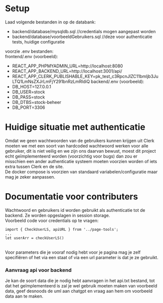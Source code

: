 # Setup
Laad volgende bestanden in op de databank:
- backend/database/mysqldb.sql                      //credentials mogen aangepast worden
- backend/database/voorbeeldGebruikers.sql          //deze voor authenticatie tests, huidige configuratie

voorzie .env bestanden:\
frontend/.env (voorbeeld):
- REACT_APP_PHPMYADMIN_URL=http://localhost:8080
- REACT_APP_BACKEND_URL=http://localhost:3001/api/
- REACT_APP_CLERK_PUBLISHABLE_KEY=pk_test_c3RpcnJlZC11bmljb3JuLTQ1LmNsZXJrLmFjY291bnRzLmRldiQ
backend/.env (voorbeeld):
- DB_HOST=127.0.0.1
- DB_USER=stock
- DB_PASS=stock
- DB_DTBS=stock-beheer
- DB_PORT=3306

# Huidige situatie met authenticatie
Omdat we geen wachtwoorden van de gebruikers kunnen krijgen uit Clerk moeten we met een soort van hardcoded wachtwoord werken voor alle gebruiker, dit is niet veilig en we zijn ons daarvan bewust, moest dit project echt geïmplementeerd worden (voorzichtig voor bugs) dan zou er misschien een ander authenticatie systeem moeten voorzien worden of iets extra tussen Clerk en de site.\
De docker compose is voorzien van standaard variabelen/configuratie maar mag je zeker aanpassen.

# Documentatie voor contributers
Wachtwoord en gebruikers id worden gebruikt als authenticatie tot de backend. Ze worden opgeslagen in session storage.<br>
Voorbeeld code voor credentials op te vragen:<br>
```
import { CheckUserLS, apiURL } from '../page-tools';
...
let userArr = checkUserLS()
```
<br>
Voor parameters die je vooraf nodig hebt voor je pagina mag je zelf specifiëren of het via een staat of via een url parameter is dat je ze gebruikt.<br>

### Aanvraag api voor backend
Je kan de soort data die je nodig hebt aanvragen in het api.txt bestand, tot dat het geïmplementeerd is zal je wel gebruik moeten maken van voorbeeld data, geef desnoods de uml aan chatgpt en vraag aan hem om voorbeeld data aan te maken.

